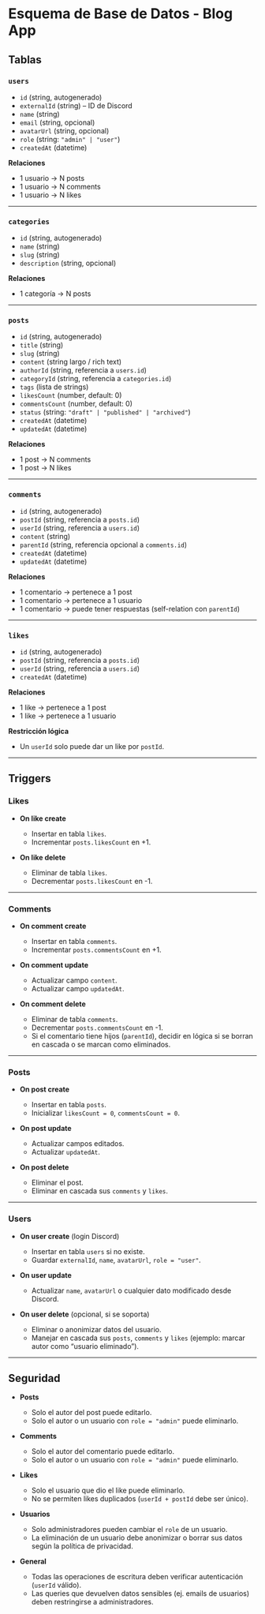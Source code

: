 # Esquema de Base de Datos - Blog App

## Tablas

### `users`

- `id` (string, autogenerado)
- `externalId` (string) – ID de Discord
- `name` (string)
- `email` (string, opcional)
- `avatarUrl` (string, opcional)
- `role` (string: `"admin" | "user"`)
- `createdAt` (datetime)

**Relaciones**

- 1 usuario → N posts
- 1 usuario → N comments
- 1 usuario → N likes

---

### `categories`

- `id` (string, autogenerado)
- `name` (string)
- `slug` (string)
- `description` (string, opcional)

**Relaciones**

- 1 categoría → N posts

---

### `posts`

- `id` (string, autogenerado)
- `title` (string)
- `slug` (string)
- `content` (string largo / rich text)
- `authorId` (string, referencia a `users.id`)
- `categoryId` (string, referencia a `categories.id`)
- `tags` (lista de strings)
- `likesCount` (number, default: 0)
- `commentsCount` (number, default: 0)
- `status` (string: `"draft" | "published" | "archived"`)
- `createdAt` (datetime)
- `updatedAt` (datetime)

**Relaciones**

- 1 post → N comments
- 1 post → N likes

---

### `comments`

- `id` (string, autogenerado)
- `postId` (string, referencia a `posts.id`)
- `userId` (string, referencia a `users.id`)
- `content` (string)
- `parentId` (string, referencia opcional a `comments.id`)
- `createdAt` (datetime)
- `updatedAt` (datetime)

**Relaciones**

- 1 comentario → pertenece a 1 post
- 1 comentario → pertenece a 1 usuario
- 1 comentario → puede tener respuestas (self-relation con `parentId`)

---

### `likes`

- `id` (string, autogenerado)
- `postId` (string, referencia a `posts.id`)
- `userId` (string, referencia a `users.id`)
- `createdAt` (datetime)

**Relaciones**

- 1 like → pertenece a 1 post
- 1 like → pertenece a 1 usuario

**Restricción lógica**

- Un `userId` solo puede dar un like por `postId`.

---

## Triggers

### Likes

- **On like create**
  - Insertar en tabla `likes`.
  - Incrementar `posts.likesCount` en +1.

- **On like delete**
  - Eliminar de tabla `likes`.
  - Decrementar `posts.likesCount` en -1.

---

### Comments

- **On comment create**
  - Insertar en tabla `comments`.
  - Incrementar `posts.commentsCount` en +1.

- **On comment update**
  - Actualizar campo `content`.
  - Actualizar campo `updatedAt`.

- **On comment delete**
  - Eliminar de tabla `comments`.
  - Decrementar `posts.commentsCount` en -1.
  - Si el comentario tiene hijos (`parentId`), decidir en lógica si se borran en cascada o se marcan como eliminados.

---

### Posts

- **On post create**
  - Insertar en tabla `posts`.
  - Inicializar `likesCount = 0`, `commentsCount = 0`.

- **On post update**
  - Actualizar campos editados.
  - Actualizar `updatedAt`.

- **On post delete**
  - Eliminar el post.
  - Eliminar en cascada sus `comments` y `likes`.

---

### Users

- **On user create** (login Discord)
  - Insertar en tabla `users` si no existe.
  - Guardar `externalId`, `name`, `avatarUrl`, `role = "user"`.

- **On user update**
  - Actualizar `name`, `avatarUrl` o cualquier dato modificado desde Discord.

- **On user delete** (opcional, si se soporta)
  - Eliminar o anonimizar datos del usuario.
  - Manejar en cascada sus `posts`, `comments` y `likes` (ejemplo: marcar autor como “usuario eliminado”).

---

## Seguridad

- **Posts**
  - Solo el autor del post puede editarlo.
  - Solo el autor o un usuario con `role = "admin"` puede eliminarlo.

- **Comments**
  - Solo el autor del comentario puede editarlo.
  - Solo el autor o un usuario con `role = "admin"` puede eliminarlo.

- **Likes**
  - Solo el usuario que dio el like puede eliminarlo.
  - No se permiten likes duplicados (`userId + postId` debe ser único).

- **Usuarios**
  - Solo administradores pueden cambiar el `role` de un usuario.
  - La eliminación de un usuario debe anonimizar o borrar sus datos según la política de privacidad.

- **General**
  - Todas las operaciones de escritura deben verificar autenticación (`userId` válido).
  - Las queries que devuelven datos sensibles (ej. emails de usuarios) deben restringirse a administradores.
